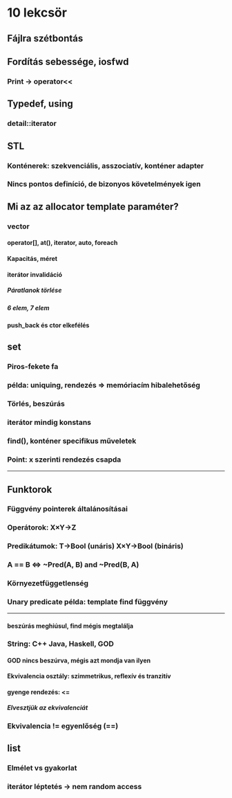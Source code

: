 # 10 lekcsör

## Fájlra szétbontás 
## Fordítás sebessége, iosfwd
### Print -> operator<<

## Typedef, using
### detail::iterator

## STL
### Konténerek: szekvenciális, asszociatív, konténer adapter
### Nincs pontos definíció, de bizonyos követelmények igen

## Mi az az allocator template paraméter?
### vector
#### operator[], at(), iterator, auto, foreach
#### Kapacitás, méret
#### iterátor invalidáció
##### Páratlanok törlése
##### 6 elem, 7 elem
#### push_back és ctor elkefélés

## set
### Piros-fekete fa
### példa: uniquing, rendezés => memóriacím hibalehetőség
### Törlés, beszúrás
### iterátor mindig konstans
### find(), konténer specifikus műveletek
### Point: x szerinti rendezés csapda

-------------------------------
## Funktorok
### Függvény pointerek általánosításai

### Operátorok: X×Y->Z
### Predikátumok: T->Bool (unáris) X×Y->Bool (bináris)
### A == B <=> ~Pred(A, B) and ~Pred(B, A)

### Környezetfüggetlenség

### Unary predicate példa: template find függvény

-------------------------------
#### beszúrás meghiúsul, find mégis megtalálja
### String: C++ Java, Haskell, GOD
#### GOD nincs beszúrva, mégis azt mondja van ilyen
#### Ekvivalencia osztály: szimmetrikus, reflexív és tranzitív
#### gyenge rendezés: <=
##### Elvesztjük az ekvivalenciát
### Ekvivalencia != egyenlőség (==)

## list
### Elmélet vs gyakorlat
### iterátor léptetés -> nem random access
